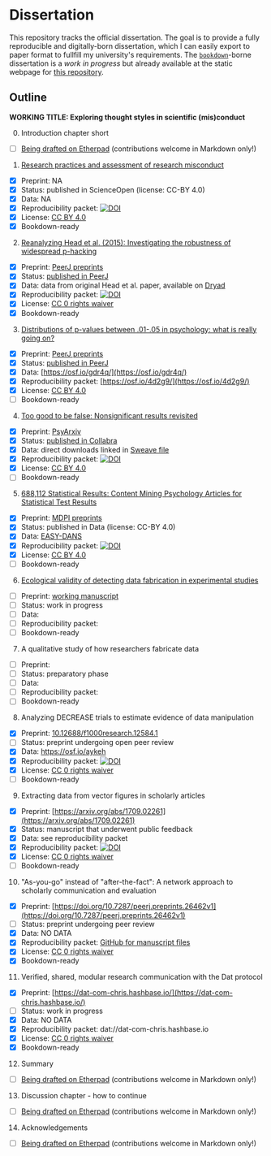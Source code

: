 # Dissertation

This repository tracks the official dissertation. The goal is to provide a fully reproducible and digitally-born dissertation, which I can easily export to paper format to fullfill my university's requirements. The [`bookdown`](https://bookdown.org/home/)-borne dissertation is a *work in progress* but already available at the static webpage for [this repository](https://chartgerink.github.io/dissertation/).

## Outline

__WORKING TITLE: Exploring thought styles in scientific (mis)conduct__

0. Introduction chapter short
  - [ ] [Being drafted on Etherpad](https://public.etherpad-mozilla.org/p/chjh-ch0) (contributions welcome in Markdown only!)

1. [Research practices and assessment of research misconduct](http://doi.org/10.14293/S2199-1006.1.SOR-SOCSCI.ARYSBI.v1)
  - [x] Preprint: NA
  - [x] Status: published in ScienceOpen (license: CC-BY 4.0)
  - [x] Data: NA
  - [x] Reproducibility packet: [![DOI](https://zenodo.org/badge/DOI/10.14293/S2199-1006.1.SOR-SOCSCI.ARYSBI.v1.svg)](https://zenodo.org/record/276035)
  - [x] License: [CC BY 4.0](http://creativecommons.org/licenses/by/4.0) 
  - [x] Bookdown-ready

2. [Reanalyzing Head et al. (2015): Investigating the robustness of widespread p-hacking](https://doi.org/10.7717/peerj.3068)
  - [x] Preprint: [PeerJ preprints](https://doi.org/10.7287/peerj.preprints.2439v1)
  - [x] Status: [published in PeerJ](https://doi.org/10.7717/peerj.3068)
  - [x] Data: data from original Head et al. paper, available on [Dryad](http://dx.doi.org/10.5061/dryad.79d43/1)
  - [x] Reproducibility packet: [![DOI](https://zenodo.org/badge/DOI/10.5281/zenodo.269668.svg)](https://doi.org/10.5281/zenodo.269668)
  - [x] License: [CC 0 rights waiver](http://creativecommons.org/publicdomain/zero/1.0/)
  - [x] Bookdown-ready

3. [Distributions of p-values between .01-.05 in psychology: what is really going on?](https://doi.org/10.7717/peerj.1935)
  - [x] Preprint: [PeerJ preprints](https://peerj.com/preprints/1642/)
  - [x] Status: [published in PeerJ](https://doi.org/10.7717/peerj.1935)
  - [x] Data: [https://osf.io/gdr4q/](https://osf.io/gdr4q/)
  - [x] Reproducibility packet: [https://osf.io/4d2g9/](https://osf.io/4d2g9/)
  - [x] License: [CC BY 4.0](http://creativecommons.org/licenses/by/4.0)
  - [ ] Bookdown-ready

4. [Too good to be false: Nonsignificant results revisited](http://doi.org/10.1525/collabra.71)
  - [x] Preprint: [PsyArxiv](https://osf.io/preprints/rkumy)
  - [x] Status: [published in Collabra](http://doi.org/10.1525/collabra.71)
  - [x] Data: direct downloads linked in [Sweave file](https://github.com/chartgerink/2014tgtbf/blob/master/submission%2Fmanuscript.Rnw)
  - [x] Reproducibility packet: [![DOI](https://zenodo.org/badge/DOI/10.5281/zenodo.250492.svg)](https://doi.org/10.5281/zenodo.250492)
  - [x] License: [CC BY 4.0](http://creativecommons.org/licenses/by/4.0)
  - [ ] Bookdown-ready

5. [688,112 Statistical Results: Content Mining Psychology Articles for Statistical Test Results](http://doi.org/10.3390/data1030014)
  - [x] Preprint: [MDPI preprints](https://doi.org/10.20944/preprints201608.0191.v1)
  - [x] Status: published in Data (license: CC-BY 4.0)
  - [x] Data: [EASY-DANS](http://dx.doi.org/10.17026/dans-2cm-v9j9)
  - [x] Reproducibility packet: [![DOI](https://zenodo.org/badge/DOI/10.5281/zenodo.59818.svg)](https://doi.org/10.5281/zenodo.59818)
  - [x] License: [CC BY 4.0](http://creativecommons.org/licenses/by/4.0)
  - [ ] Bookdown-ready

6. [Ecological validity of detecting data fabrication in experimental studies](https://github.com/chartgerink/2015ori-1)
  - [ ] Preprint: [working manuscript](https://github.com/chartgerink/2015ori-1/blob/master/submission/manuscript.pdf)
  - [ ] Status: work in progress
  - [ ] Data: 
  - [ ] Reproducibility packet: 
  - [ ] Bookdown-ready
  
7. A qualitative study of how researchers fabricate data
  - [ ] Preprint: 
  - [ ] Status: preparatory phase
  - [ ] Data: 
  - [ ] Reproducibility packet: 
  - [ ] Bookdown-ready
  
8. Analyzing DECREASE trials to estimate evidence of data manipulation
  - [x] Preprint: [10.12688/f1000research.12584.1](https://doi.org/10.12688/f1000research.12584.1)
  - [ ] Status: preprint undergoing open peer review
  - [x] Data: https://osf.io/aykeh
  - [x] Reproducibility packet: [![DOI](https://zenodo.org/badge/DOI/10.5281/zenodo.845355.svg)](https://doi.org/10.5281/zenodo.845355)
  - [x] License: [CC 0 rights waiver](http://creativecommons.org/publicdomain/zero/1.0/)
  - [ ] Bookdown-ready
  
9. Extracting data from vector figures in scholarly articles
  - [x] Preprint: [https://arxiv.org/abs/1709.02261](https://arxiv.org/abs/1709.02261)
  - [x] Status: manuscript that underwent public feedback
  - [x] Data: see reproducibility packet
  - [x] Reproducibility packet: [![DOI](https://zenodo.org/badge/DOI/10.5281/zenodo.1010360.svg)](https://doi.org/10.5281/zenodo.1010360)
  - [x] License: [CC 0 rights waiver](http://creativecommons.org/publicdomain/zero/1.0/)
  - [ ] Bookdown-ready
  
10. "As-you-go" instead of "after-the-fact": A network approach to scholarly communication and evaluation
  - [x] Preprint: [https://doi.org/10.7287/peerj.preprints.26462v1](https://doi.org/10.7287/peerj.preprints.26462v1)
  - [ ] Status: preprint undergoing peer review
  - [x] Data: NO DATA
  - [x] Reproducibility packet: [GitHub for manuscript files](https://github.com/chartgerink/2017network-rankings)
  - [x] License: [CC 0 rights waiver](http://creativecommons.org/publicdomain/zero/1.0/)
  - [x] Bookdown-ready
  
11. Verified, shared, modular research communication with the Dat protocol
  - [x] Preprint: [https://dat-com-chris.hashbase.io/](https://dat-com-chris.hashbase.io/)
  - [ ] Status: work in progress
  - [x] Data: NO DATA
  - [x] Reproducibility packet: dat://dat-com-chris.hashbase.io
  - [x] License: [CC 0 rights waiver](http://creativecommons.org/publicdomain/zero/1.0/)
  - [x] Bookdown-ready

12. Summary
- [ ] [Being drafted on Etherpad](https://public.etherpad-mozilla.org/p/chjh-summary) (contributions welcome in Markdown only!)

13. Discussion chapter - how to continue
- [ ] [Being drafted on Etherpad](https://public.etherpad-mozilla.org/p/chjh-discussion) (contributions welcome in Markdown only!)

14. Acknowledgements
- [ ] [Being drafted on Etherpad](https://public.etherpad-mozilla.org/p/chjh-acknowledgements) (contributions welcome in Markdown only!)
